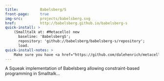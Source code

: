 ```yaml
---
title:          Babelsberg/S
front-page:     true
img-src:        projects/babelsberg.svg
href:           http://babelsberg.github.io/babelsberg-s
quick-install: >
    (Smalltalk at: #Metacello) new
      baseline: 'BabelsbergS';
      repository: 'github://babelsberg/babelsberg-s/repository';
      load.
quick-install-notes: >
    Make sure you have <a href="https://github.com/dalehenrich/metacello-work" target="_blank">Metacello</a> installed.
---
```

A Squeak implementation of Babelsberg allowing constraint-based programming in Smalltalk...